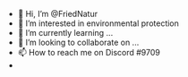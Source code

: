 - 👋 Hi, I’m @FriedNatur
- 👀 I’m interested in environmental protection
- 🌱 I’m currently learning ...
- 💞️ I’m looking to collaborate on ...
- 📫 How to reach me on Discord #9709
-

<!---
FriedNatur/FriedNatur is a ✨ special ✨ repository because its `README.md` (this file) appears on your GitHub profile.
You can click the Preview link to take a look at your changes.
--->
